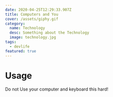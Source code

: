```yaml
---
date: 2020-04-25T12:29:33.907Z
title: Computers and You
cover: /assets/giphy.gif
category: 
  name: Technology
  desc: Something about the Technology
  image: technology.jpg
tags:
  - devlife
featured: true
---
```

# Usage

Do not Use your computer and keyboard this hard!
